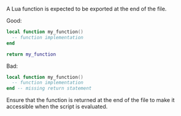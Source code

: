 A Lua function is expected to be exported at the end of the file.

Good:

```lua
local function my_function()
  -- function implementation
end

return my_function
```

Bad:

```lua
local function my_function()
  -- function implementation
end -- missing return statement
```

Ensure that the function is returned at the end of the file to make it accessible when the script is evaluated.
